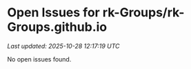 # Open Issues for rk-Groups/rk-Groups.github.io

*Last updated: 2025-10-28 12:17:19 UTC*

No open issues found.
